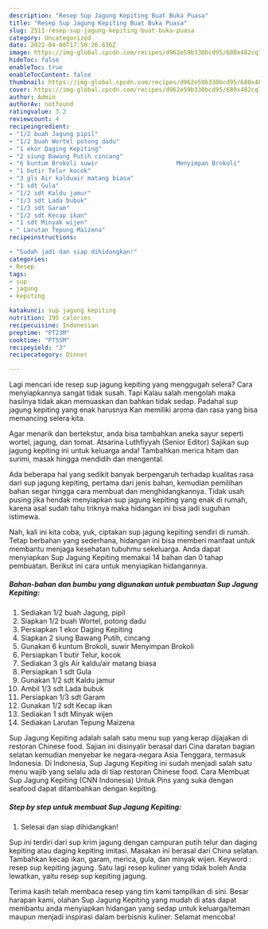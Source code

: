 ```yaml
---
description: "Resep Sup Jagung Kepiting Buat Buka Puasa"
title: "Resep Sup Jagung Kepiting Buat Buka Puasa"
slug: 2511-resep-sup-jagung-kepiting-buat-buka-puasa
category: Uncategorized
date: 2022-04-08T17:50:26.636Z
image: https://img-global.cpcdn.com/recipes/d962e59b330bcd95/680x482cq70/sup-jagung-kepiting-foto-resep-utama.jpg
hideToc: false
enableToc: true
enableTocContent: false
thumbnail: https://img-global.cpcdn.com/recipes/d962e59b330bcd95/680x482cq70/sup-jagung-kepiting-foto-resep-utama.jpg
cover: https://img-global.cpcdn.com/recipes/d962e59b330bcd95/680x482cq70/sup-jagung-kepiting-foto-resep-utama.jpg
author: Admin
authorAv: notfound
ratingvalue: 3.2
reviewcount: 4
recipeingredient:
- "1/2 buah Jagung pipil"
- "1/2 buah Wortel potong dadu"
- "1 ekor Daging Kepiting"
- "2 siung Bawang Putih cincang"
- "6 kuntum Brokoli suwir                      Menyimpan Brokoli"
- "1 butir Telur kocok"
- "3 gls Air kalduair matang biasa"
- "1 sdt Gula"
- "1/2 sdt Kaldu jamur"
- "1/3 sdt Lada bubuk"
- "1/3 sdt Garam"
- "1/2 sdt Kecap ikan"
- "1 sdt Minyak wijen"
- " Larutan Tepung Maizena"
recipeinstructions:

- "Sudah jadi dan siap dihidangkan!"
categories:
- Resep
tags:
- sup
- jagung
- kepiting

katakunci: sup jagung kepiting 
nutrition: 195 calories
recipecuisine: Indonesian
preptime: "PT23M"
cooktime: "PT55M"
recipeyield: "3"
recipecategory: Dinner

---
```



Lagi mencari ide resep sup jagung kepiting yang menggugah selera? Cara menyiapkannya sangat tidak susah. Tapi Kalau salah mengolah maka hasilnya tidak akan memuaskan dan bahkan tidak sedap. Padahal sup jagung kepiting yang enak harusnya Kan memiliki aroma dan rasa yang bisa memancing selera kita.


Agar menarik dan bertekstur, anda bisa tambahkan aneka sayur seperti wortel, jagung, dan tomat. Atsarina Luthfiyyah (Senior Editor) Sajikan sup jagung kepiting ini untuk keluarga anda! Tambahkan merica hitam dan surimi, masak hingga mendidih dan mengental.

Ada beberapa hal yang sedikit banyak berpengaruh terhadap kualitas rasa dari sup jagung kepiting, pertama dari jenis bahan, kemudian pemilihan bahan segar hingga cara membuat dan menghidangkannya. Tidak usah pusing jika hendak menyiapkan sup jagung kepiting yang enak di rumah, karena asal sudah tahu triknya maka hidangan ini bisa jadi suguhan istimewa.


Nah, kali ini kita coba, yuk, ciptakan sup jagung kepiting sendiri di rumah. Tetap berbahan yang sederhana, hidangan ini bisa memberi manfaat untuk membantu menjaga kesehatan tubuhmu sekeluarga. Anda dapat menyiapkan Sup Jagung Kepiting memakai 14 bahan dan 0 tahap pembuatan. Berikut ini cara untuk menyiapkan hidangannya.

<!--inarticleads1-->

##### Bahan-bahan dan bumbu yang digunakan untuk pembuatan Sup Jagung Kepiting:

1. Sediakan 1/2 buah Jagung, pipil
1. Siapkan 1/2 buah Wortel, potong dadu
1. Persiapkan 1 ekor Daging Kepiting
1. Siapkan 2 siung Bawang Putih, cincang
1. Gunakan 6 kuntum Brokoli, suwir                      Menyimpan Brokoli
1. Persiapkan 1 butir Telur, kocok
1. Sediakan 3 gls Air kaldu/air matang biasa
1. Persiapkan 1 sdt Gula
1. Gunakan 1/2 sdt Kaldu jamur
1. Ambil 1/3 sdt Lada bubuk
1. Persiapkan 1/3 sdt Garam
1. Gunakan 1/2 sdt Kecap ikan
1. Sediakan 1 sdt Minyak wijen
1. Sediakan  Larutan Tepung Maizena


Sup Jagung Kepiting adalah salah satu menu sup yang kerap dijajakan di restoran Chinese food. Sajian ini disinyalir berasal dari Cina daratan bagian selatan kemudian menyebar ke negara-negara Asia Tenggara, termasuk Indonesia. Di Indonesia, Sup Jagung Kepiting ini sudah menjadi salah satu menu wajib yang selalu ada di tiap restoran Chinese food. Cara Membuat Sup Jagung Kepiting (CNN Indonesia) Untuk Pins yang suka dengan seafood dapat ditambahkan dengan kepiting. 

<!--inarticleads2-->

##### Step by step untuk membuat Sup Jagung Kepiting:


1. Selesai dan siap dihidangkan!

Sup ini terdiri dari sup krim jagung dengan campuran putih telur dan daging kepiting atau daging kepiting imitasi. Masakan ini berasal dari China selatan. Tambahkan kecap ikan, garam, merica, gula, dan minyak wijen. Keyword : resep sup kepiting jagung. Satu lagi resep kuliner yang tidak boleh Anda lewatkan, yaitu resep sup kepiting jagung. 

Terima kasih telah membaca resep yang tim kami tampilkan di sini. Besar harapan kami, olahan Sup Jagung Kepiting yang mudah di atas dapat membantu anda menyiapkan hidangan yang sedap untuk keluarga/teman maupun menjadi inspirasi dalam berbisnis kuliner. Selamat mencoba!
